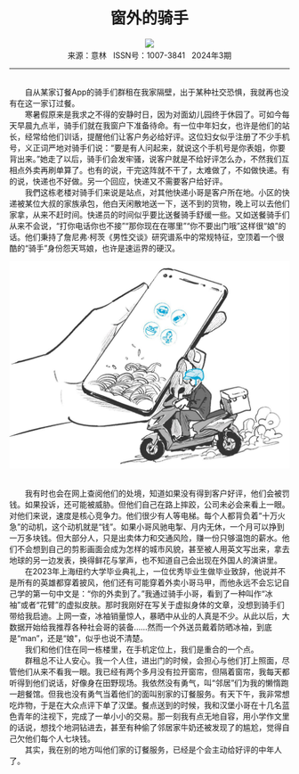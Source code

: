 # <center>窗外的骑手</center>

<div align=center><img src="https://raw.githubusercontent.com/leaguecn/magazines/main/img_authors/%d7%f7%d5%df%a3%ba%d5%c5%e2%f9%ce%a2.jpg"></div>

<center>来源：意林   ISSN号：1007-3841   2024年3期</center>

* * *

<br>　　自从某家订餐App的骑手们群租在我家隔壁，出于某种社交恐惧，我就再也没有在这一家订过餐。  
　　寒暑假原来是我求之不得的安静时日，因为对面幼儿园终于休园了。可如今每天早晨九点半，骑手们就在我窗户下准备待命。有一位中年妇女，也许是他们的站长，经常给他们训话，提醒他们让客户务必给好评。这位妇女似乎注册了不少手机号，义正词严地对骑手们说：“要是有人问起来，就说这个手机号是你表姐，你要背出来。”她走了以后，骑手们会发牢骚，说客户就是不给好评怎么办，不然我们互相点外卖再刷单算了。也有的说，干完这阵就不干了，太难做了，不如做快递。有的说，快递也不好做。另一个回应，快递又不需要客户给好评。  
　　我們这栋老楼对骑手们来说是站点，对其他快递小哥是客户所在地。小区的快递被某位大叔的家族承包，他白天闲散地送一下，送不到的货物，晚上可以去他们家拿，从来不赶时间。快递员的时间似乎要比送餐骑手舒缓一些。又如送餐骑手们从来不会说，“打你电话你也不接”“那你现在在哪里”“你不要出门哦”这样很“娘”的话。他们秉持了詹尼弗·柯茨《男性交谈》研究谱系中的常规特征，空顶着一个很酷的“骑手”身份怨天骂娘，也许是速运界的硬汉。

![](https://raw.githubusercontent.com/leaguecn/magazines/main/img/yili20240309-1-l.jpg)

  
<br>　　我有时也会在网上查阅他们的处境，知道如果没有得到客户好评，他们会被罚钱。如果投诉，还可能被威胁。但他们自己在路上摔跤，公司未必会来看上一眼。对他们来说，速度是核心竞争力。他们很少有人等电梯。每个人都背负着“十万火急”的动机，这个动机就是“钱”。如果小哥风驰电掣、月内无休，一个月可以挣到一万多块钱。但大部分人，只是出卖体力和交通风险，赚一份只够温饱的薪水。他们不会想到自己的剪影画面会成为怎样的城市风貌，甚至被人用英文写出来，拿去地球的另一边发表，换得鲜花与掌声，也不知道自己会出现在外国人的演讲里。  
　　在2023年上海纽约大学毕业典礼上，一位优秀毕业生做毕业致辞，他说并不是所有的英雄都穿着披风，他们还有可能穿着外卖小哥马甲，而他永远不会忘记自己学的第一句中文是：“你的外卖到了。”我通过骑手小哥，看到了一种叫作“冰袖”或者“花臂”的虚拟皮肤。那时我刚好在写关于虚拟身体的文章，没想到骑手们带给我启迪。上网一查，冰袖销量惊人，暴晒中从业的人真是不少。从此以后，大数据开始给我推荐各种社会哥的装备……然而一个外送员戴着防晒冰袖，到底是“man”，还是“娘”，似乎也说不清楚。  
　　我们和他们住在同一栋楼里，在手机定位上，我们是重合的一个点。  
　　群租总不让人安心。我一个人住，进出门的时候，会担心与他们打上照面，尽管他们从来不看我一眼。我已经有两个多月没有拉开窗帘，但隔着窗帘，我每天都听得到他们说话，好像身在田野现场。我依然没有勇气，叫“邻居”们为我的懒惰跑一趟餐馆。但我也没有勇气当着他们的面叫别家的订餐服务。有天下午，我非常想吃炸物，于是在大众点评下单了汉堡。餐点送到的时候，我和汉堡小哥在十几名蓝色青年的注视下，完成了一单小小的交易。那一刻我有点无地自容，用小学作文里的话说，想找个地洞钻进去，甚至有种偷了邻居家牛奶还被发现了的尴尬，觉得自己欠他们每个人七块钱。  
　　其实，我在别的地方叫他们家的订餐服务，已经是个会主动给好评的中年人了。
